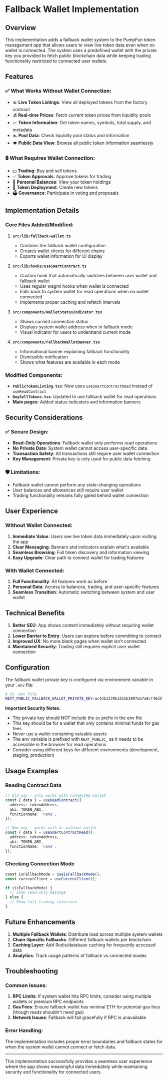 # Fallback Wallet Implementation

## Overview

This implementation adds a fallback wallet system to the PumpFun token management app that allows users to view live token data even when no wallet is connected. The system uses a predefined wallet with the private key you provided to fetch public blockchain data while keeping trading functionality restricted to connected user wallets.

## Features

### ✅ What Works Without Wallet Connection:
- 📊 **Live Token Listings**: View all deployed tokens from the factory contract
- 💰 **Real-time Prices**: Fetch current token prices from liquidity pools
- 📈 **Token Information**: Get token names, symbols, total supply, and metadata
- 🏊 **Pool Data**: Check liquidity pool status and information
- 👁️ **Public Data View**: Browse all public token information seamlessly

### 🔒 What Requires Wallet Connection:
- 💵 **Trading**: Buy and sell tokens
- ✅ **Token Approvals**: Approve tokens for trading
- 💼 **Personal Balances**: View your token holdings
- 🚀 **Token Deployment**: Create new tokens
- 🗳️ **Governance**: Participate in voting and proposals

## Implementation Details

### Core Files Added/Modified:

1. **`src/lib/fallback-wallet.ts`**
   - Contains the fallback wallet configuration
   - Creates wallet clients for different chains
   - Exports wallet information for UI display

2. **`src/lib/hooks/useSmartContract.ts`**
   - Custom hook that automatically switches between user wallet and fallback wallet
   - Uses regular wagmi hooks when wallet is connected
   - Falls back to system wallet for read operations when no wallet connected
   - Implements proper caching and refetch intervals

3. **`src/components/WalletStatusIndicator.tsx`**
   - Shows current connection status
   - Displays system wallet address when in fallback mode
   - Visual indicator for users to understand current mode

4. **`src/components/FallbackWalletBanner.tsx`**
   - Informational banner explaining fallback functionality
   - Dismissible notification
   - Shows what features are available in each mode

### Modified Components:

- **`PublicTokenListing.tsx`**: Now uses `useSmartContractRead` instead of `useReadContract`
- **`BuySellTokens.tsx`**: Updated to use fallback wallet for read operations
- **Main pages**: Added status indicators and information banners

## Security Considerations

### ✅ Secure Design:
- **Read-Only Operations**: Fallback wallet only performs read operations
- **No Private Data**: System wallet cannot access user-specific data
- **Transaction Safety**: All transactions still require user wallet connection
- **Key Management**: Private key is only used for public data fetching

### 🛡️ Limitations:
- Fallback wallet cannot perform any state-changing operations
- User balances and allowances still require user wallet
- Trading functionality remains fully gated behind wallet connection

## User Experience

### Without Wallet Connected:
1. **Immediate Value**: Users see live token data immediately upon visiting the app
2. **Clear Messaging**: Banners and indicators explain what's available
3. **Seamless Browsing**: Full token discovery and information viewing
4. **Easy Upgrade**: Clear path to connect wallet for trading features

### With Wallet Connected:
1. **Full Functionality**: All features work as before
2. **Personal Data**: Access to balances, trading, and user-specific features
3. **Seamless Transition**: Automatic switching between system and user wallet

## Technical Benefits

1. **Better SEO**: App shows content immediately without requiring wallet connection
2. **Lower Barrier to Entry**: Users can explore before committing to connect
3. **Improved UX**: No more blank pages when wallet isn't connected
4. **Maintained Security**: Trading still requires explicit user wallet connection

## Configuration

The fallback wallet private key is configured via environment variable in your `.env` file:

```bash
# In .env file
NEXT_PUBLIC_FALLBACK_WALLET_PRIVATE_KEY=ac4db1239b12b1b1897da7a0cf46d5f12c9f8af6cc4056ab04bcf5c3440e2cf5
```

**Important Security Notes:**
- The private key should NOT include the `0x` prefix in the env file
- This key should be for a wallet that only contains minimal funds for gas fees
- Never use a wallet containing valuable assets
- The env variable is prefixed with `NEXT_PUBLIC_` as it needs to be accessible in the browser for read operations
- Consider using different keys for different environments (development, staging, production)

## Usage Examples

### Reading Contract Data
```typescript
// Old way - only works with connected wallet
const { data } = useReadContract({
  address: tokenAddress,
  abi: TOKEN_ABI,
  functionName: 'name',
});

// New way - works with or without wallet
const { data } = useSmartContractRead({
  address: tokenAddress,
  abi: TOKEN_ABI,
  functionName: 'name',
});
```

### Checking Connection Mode
```typescript
const isFallbackMode = useIsFallbackMode();
const currentClient = useCurrentClient();

if (isFallbackMode) {
  // Show read-only message
} else {
  // Show full trading interface
}
```

## Future Enhancements

1. **Multiple Fallback Wallets**: Distribute load across multiple system wallets
2. **Chain-Specific Fallbacks**: Different fallback wallets per blockchain
3. **Caching Layer**: Add Redis/database caching for frequently accessed data
4. **Analytics**: Track usage patterns of fallback vs connected modes

## Troubleshooting

### Common Issues:

1. **RPC Limits**: If system wallet hits RPC limits, consider using multiple wallets or premium RPC endpoints
2. **Gas Fees**: Ensure fallback wallet has minimal ETH for potential gas fees (though reads shouldn't need gas)
3. **Network Issues**: Fallback will fail gracefully if RPC is unavailable

### Error Handling:
The implementation includes proper error boundaries and fallback states for when the system wallet cannot connect or fetch data.

---

This implementation successfully provides a seamless user experience where the app shows meaningful data immediately while maintaining security and functionality for connected users.
